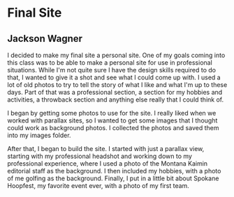 # Final Site

## Jackson Wagner

I decided to make my final site a personal site. One of my goals coming into this class was to be able to make a personal site for use in professional situations. While I'm not quite sure I have the design skills required to do that, I wanted to give it a shot and see what I could come up with. I used a lot of old photos to try to tell the story of what I like and what I'm up to these days. Part of that was a professional section, a section for my hobbies and activities, a throwback section and anything else really that I could think of.

I began by getting some photos to use for the site. I really liked when we worked with parallax sites, so I wanted to get some images that I thought could work as background photos. I collected the photos and saved them into my images folder.

After that, I began to build the site. I started with just a parallax view, starting with my professional headshot and working down to my professional experience, where I used a photo of the Montana Kaimin editorial staff as the background. I then included my hobbies, with a photo of me golfing as the background. Finally, I put in a little bit about Spokane Hoopfest, my favorite event ever, with a photo of my first team.
